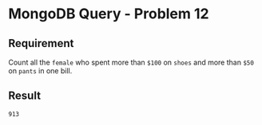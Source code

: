 # MongoDB Query - Problem 12

## Requirement

Count all the `female` who spent more than `$100` on `shoes` and more than `$50` on `pants` in one bill.


## Result

```result
913
```
